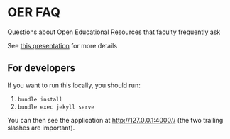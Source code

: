 # OER FAQ

Questions about Open Educational Resources that faculty frequently ask

See [this presentation](https://pdxscholar.library.pdx.edu/onlinenorthwest/2018/presentations/7/) for more details


## For developers

If you want to run this locally, you should run:

1. `bundle install`
1. `bundle exec jekyll serve`

You can then see the application at http://127.0.0.1:4000// (the two trailing slashes are important).
